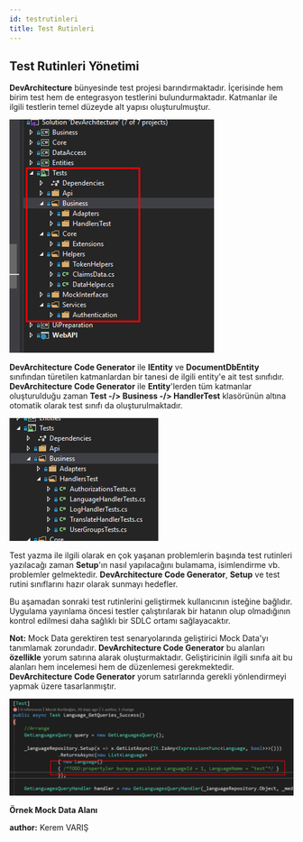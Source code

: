 ```yaml
---
id: testrutinleri
title: Test Rutinleri
---
```


## Test Rutinleri Yönetimi
**DevArchitecture** bünyesinde test projesi barındırmaktadır.
İçerisinde hem birim test hem de entegrasyon testlerini
bulundurmaktadır. Katmanlar ile ilgili testlerin temel düzeyde alt
yapısı oluşturulmuştur.

![](./media/image99.png)

**DevArchitecture Code Generator** ile **IEntity** ve
**DocumentDbEntity** sınıfından türetilen katmanlardan bir tanesi de
ilgili entity'e ait test sınıfıdır. **DevArchitecture Code
Generator** ile **Entity**'lerden tüm katmanlar oluşturulduğu zaman **Test
-/> Business -/> HandlerTest** klasörünün altına otomatik olarak test sınıfı da
oluşturulmaktadır.

![](./media/image100.png)

Test yazma ile ilgili olarak en çok yaşanan problemlerin başında test rutinleri yazılacağı zaman
**Setup**'ın nasıl yapılacağını bulamama, isimlendirme vb. problemler gelmektedir.
**DevArchitecture Code Generator**, **Setup** ve test rutini
sınıflarını hazır olarak sunmayı hedefler.

Bu aşamadan sonraki test rutinlerini geliştirmek kullanıcının isteğine
bağlıdır. Uygulama yayınlama öncesi testler çalıştırılarak bir hatanın
olup olmadığının kontrol edilmesi daha sağlıklı bir SDLC ortamı
sağlayacaktır.

**Not:** Mock Data gerektiren test senaryolarında geliştirici Mock
Data'yı tanımlamak zorundadır. **DevArchitecture Code Generator** bu
alanları **özellikle** yorum satırına alarak oluşturmaktadır.
Geliştiricinin ilgili sınıfa ait bu alanları hem incelemesi hem de
düzenlemesi gerekmektedir. **DevArchitecture Code Generator** yorum satırlarında gerekli yönlendirmeyi yapmak üzere tasarlanmıştır.

![](./media/image101.png)

**Örnek Mock Data Alanı**

**author:** Kerem VARIŞ